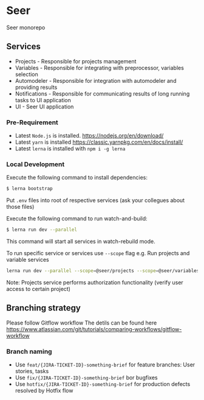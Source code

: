 # Seer
Seer monorepo

## Services
- Projects - Responsible for projects management
- Variables - Responsible for integrating with preprocessor, variables selection
- Automodeler - Responsible for integration with automodeler and providing results
- Notifications - Responsible for communicating results of long running tasks to UI application
- UI - Seer UI application

### Pre-Requirement

- Latest `Node.js` is installed. https://nodejs.org/en/download/
- Latest `yarn` is installed https://classic.yarnpkg.com/en/docs/install/
- Latest `lerna` is installed with `npm i -g lerna`

### Local Development

Execute the following command to install dependencies:
```sh
$ lerna bootstrap
```

Put `.env` files into root of respective services (ask your collegues about those files)

Execute the following command to run watch-and-build:
```sh
$ lerna run dev --parallel
```
This command will start all services in watch-rebuild mode.

To run specific service or services use `--scope` flag
e.g. Run projects and variable services
```sh
lerna run dev --parallel --scope=@seer/projects --scope=@seer/variables
```

Note: Projects service performs authorization functionality (verify user access to certain project)

## Branching strategy
Please follow Gitflow workflow
The detils can be found here
https://www.atlassian.com/git/tutorials/comparing-workflows/gitflow-workflow

### Branch naming
- Use `feat/{JIRA-TICKET-ID}-something-brief` for feature branches: User stories, tasks
- Use `fix/{JIRA-TICKET-ID}-something-brief` bor bugfixes
- Use `hotfix/{JIRA-TICKET-ID}-something-brief` for production defects resolved by Hotfix flow

